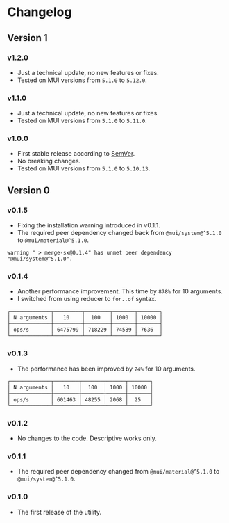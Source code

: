 # Changelog

## Version 1

### v1.2.0

- Just a technical update, no new features or fixes.
- Tested on MUI versions from `5.1.0` to `5.12.0`. 

### v1.1.0

- Just a technical update, no new features or fixes.
- Tested on MUI versions from `5.1.0` to `5.11.0`. 

### v1.0.0

- First stable release according to [SemVer](https://semver.org/).
- No breaking changes.
- Tested on MUI versions from `5.1.0` to `5.10.13`.

## Version 0

### v0.1.5

- Fixing the installation warning introduced in v0.1.1.
- The required peer dependency changed back from `@mui/system@^5.1.0` to `@mui/material@^5.1.0`.

```text
warning " > merge-sx@0.1.4" has unmet peer dependency "@mui/system@^5.1.0".
```

### v0.1.4

- Another performance improvement. This time by `878%` for 10 arguments.
- I switched from using reducer to `for..of` syntax.

```text
┌─────────────┬─────────┬────────┬───────┬───────┐
│ N arguments │   10    │  100   │ 1000  │ 10000 │
├─────────────┼─────────┼────────┼───────┼───────┤
│ ops/s       │ 6475799 │ 718229 │ 74589 │ 7636  │
└─────────────┴─────────┴────────┴───────┴───────┘
```

### v0.1.3

- The performance has been improved by `24%` for 10 arguments.

```text
┌─────────────┬────────┬───────┬──────┬───────┐
│ N arguments │   10   │  100  │ 1000 │ 10000 │
├─────────────┼────────┼───────┼──────┼───────┤
│ ops/s       │ 601463 │ 48255 │ 2068 │  25   │
└─────────────┴────────┴───────┴──────┴───────┘
```

### v0.1.2

- No changes to the code. Descriptive works only.

### v0.1.1

- The required peer dependency changed from `@mui/material@^5.1.0` to `@mui/system@^5.1.0`.

### v0.1.0

- The first release of the utility.

